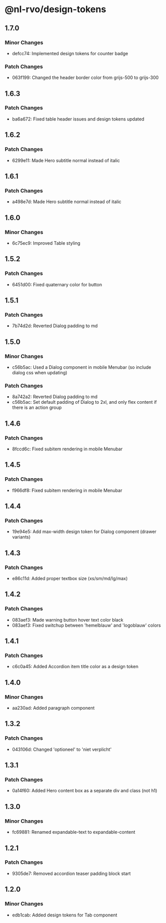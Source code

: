 # @nl-rvo/design-tokens

## 1.7.0

### Minor Changes

- defcc74: Implemented design tokens for counter badge

### Patch Changes

- 063f199: Changed the header border color from grijs-500 to grijs-300

## 1.6.3

### Patch Changes

- ba6a672: Fixed table header issues and design tokens updated

## 1.6.2

### Patch Changes

- 6299e11: Made Hero subtitle normal instead of italic

## 1.6.1

### Patch Changes

- a498e7d: Made Hero subtitle normal instead of italic

## 1.6.0

### Minor Changes

- 6c75ec9: Improved Table styling

## 1.5.2

### Patch Changes

- 6451d00: Fixed quaternary color for button

## 1.5.1

### Patch Changes

- 7b74d2d: Reverted Dialog padding to md

## 1.5.0

### Minor Changes

- c56b5ac: Used a Dialog component in mobile Menubar (so include dialog css when updating)

### Patch Changes

- 8a742a2: Reverted Dialog padding to md
- c56b5ac: Set default padding of Dialog to 2xl, and only flex content if there is an action group

## 1.4.6

### Patch Changes

- 8fccd6c: Fixed subitem rendering in mobile Menubar

## 1.4.5

### Patch Changes

- f966df8: Fixed subitem rendering in mobile Menubar

## 1.4.4

### Patch Changes

- 19e94e5: Add max-width design token for Dialog component (drawer variants)

## 1.4.3

### Patch Changes

- e86c11d: Added proper textbox size (xs/sm/md/lg/max)

## 1.4.2

### Patch Changes

- 083aef3: Made warning button hover text color black
- 083aef3: Fixed switchup between 'hemelblauw' and 'logoblauw' colors

## 1.4.1

### Patch Changes

- c6c0a45: Added Accordion item title color as a design token

## 1.4.0

### Minor Changes

- aa230ad: Added paragraph component

## 1.3.2

### Patch Changes

- 043106d: Changed 'optioneel' to 'niet verplicht'

## 1.3.1

### Patch Changes

- 0a14f60: Added Hero content box as a separate div and class (not h1)

## 1.3.0

### Minor Changes

- fc69881: Renamed expandable-text to expandable-content

## 1.2.1

### Patch Changes

- 9305de7: Removed accordion teaser padding block start

## 1.2.0

### Minor Changes

- edb1cab: Added design tokens for Tab component
